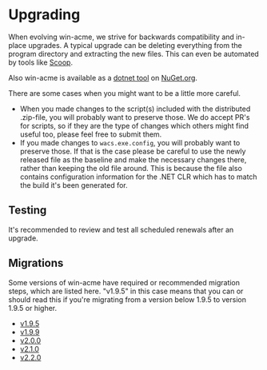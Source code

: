 ﻿---
sidebar: manual
---

# Upgrading
When evolving win-acme, we strive for backwards compatibility and in-place upgrades. A typical upgrade can be 
deleting everything from the program directory and extracting the new files. This can even be automated by 
tools like [Scoop](https://github.com/lukesampson/scoop).

Also win-acme is available as a [dotnet tool](https://learn.microsoft.com/en-us/dotnet/core/tools/global-tools) 
on [NuGet.org](https://www.nuget.org/packages/win-acme).

There are some cases when you might want to be a little more careful.

- When you made changes to the script(s) included with the distributed .zip-file, you will probably want to 
  preserve those. We do accept PR's for scripts, so if they are the type of changes which others might find 
  useful too, please feel free to submit them.
- If you made changes to `wacs.exe.config`, you will probably want to preserve those. If that is the case 
  please be careful to use the newly released file as the baseline and make the necessary changes there, 
  rather than keeping the old file around. This is because the file also contains configuration information 
  for the .NET CLR which has to match the build it's been generated for.

## Testing
It's recommended to review and test all scheduled renewals after an upgrade.

## Migrations 
Some versions of win-acme have required or recommended migration steps, which are listed here. "v1.9.5" 
in this case means that you can or should read this if you're migrating from a version below 1.9.5 
to version 1.9.5 or higher. 

- [v1.9.5](/manual/upgrading/to-v1.9.5)
- [v1.9.9](/manual/upgrading/to-v1.9.9)
- [v2.0.0](/manual/upgrading/to-v2.0.0)
- [v2.1.0](/manual/upgrading/to-v2.1.0)
- [v2.2.0](/manual/upgrading/to-v2.2.0)
